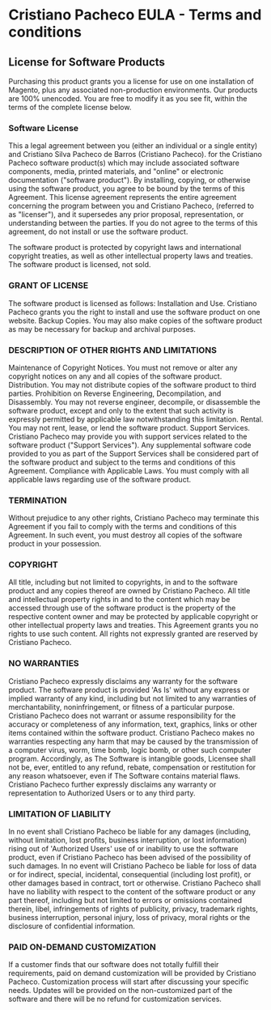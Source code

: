 # Cristiano Pacheco EULA - Terms and conditions

## License for Software Products

Purchasing this product grants you a license for use on one installation of Magento, plus any associated non-production environments.
Our products are 100% unencoded. You are free to modify it as you see fit, within the terms of the complete license below.

### Software License
This a legal agreement between you (either an individual or a single entity) and Cristiano Silva Pacheco de Barros (Cristiano Pacheco). for the Cristiano Pacheco software product(s) which may include associated software components, media, printed materials, and "online" or electronic documentation ("software product"). By installing, copying, or otherwise using the software product, you agree to be bound by the terms of this Agreement. This license agreement represents the entire agreement concerning the program between you and Cristiano Pacheco, (referred to as "licenser"), and it supersedes any prior proposal, representation, or understanding between the parties. If you do not agree to the terms of this agreement, do not install or use the software product.

The software product is protected by copyright laws and international copyright treaties, as well as other intellectual property laws and treaties. The software product is licensed, not sold.

### GRANT OF LICENSE
The software product is licensed as follows:
Installation and Use.
Cristiano Pacheco grants you the right to install and use the software product on one website.
Backup Copies.
You may also make copies of the software product as may be necessary for backup and archival purposes.

### DESCRIPTION OF OTHER RIGHTS AND LIMITATIONS
Maintenance of Copyright Notices.
You must not remove or alter any copyright notices on any and all copies of the software product.
Distribution.
You may not distribute copies of the software product to third parties.
Prohibition on Reverse Engineering, Decompilation, and Disassembly.
You may not reverse engineer, decompile, or disassemble the software product, except and only to the extent that such activity is expressly permitted by applicable law notwithstanding this limitation.
Rental.
You may not rent, lease, or lend the software product.
Support Services.
Cristiano Pacheco may provide you with support services related to the software product ("Support Services"). Any supplemental software code provided to you as part of the Support Services shall be considered part of the software product and subject to the terms and conditions of this Agreement.
Compliance with Applicable Laws.
You must comply with all applicable laws regarding use of the software product.

### TERMINATION
Without prejudice to any other rights, Cristiano Pacheco may terminate this Agreement if you fail to comply with the terms and conditions of this Agreement. In such event, you must destroy all copies of the software product in your possession.

### COPYRIGHT
All title, including but not limited to copyrights, in and to the software product and any copies thereof are owned by Cristiano Pacheco. All title and intellectual property rights in and to the content which may be accessed through use of the software product is the property of the respective content owner and may be protected by applicable copyright or other intellectual property laws and treaties. This Agreement grants you no rights to use such content. All rights not expressly granted are reserved by Cristiano Pacheco.

### NO WARRANTIES
Cristiano Pacheco expressly disclaims any warranty for the software product. The software product is provided 'As Is' without any express or implied warranty of any kind, including but not limited to any warranties of merchantability, noninfringement, or fitness of a particular purpose. Cristiano Pacheco does not warrant or assume responsibility for the accuracy or completeness of any information, text, graphics, links or other items contained within the software product. Cristiano Pacheco makes no warranties respecting any harm that may be caused by the transmission of a computer virus, worm, time bomb, logic bomb, or other such computer program. Accordingly, as The Software is intangible goods, Licensee shall not be, ever, entitled to any refund, rebate, compensation or restitution for any reason whatsoever, even if The Software contains material flaws. Cristiano Pacheco further expressly disclaims any warranty or representation to Authorized Users or to any third party.

### LIMITATION OF LIABILITY
In no event shall Cristiano Pacheco be liable for any damages (including, without limitation, lost profits, business interruption, or lost information) rising out of 'Authorized Users' use of or inability to use the software product, even if Cristiano Pacheco has been advised of the possibility of such damages. In no event will Cristiano Pacheco be liable for loss of data or for indirect, special, incidental, consequential (including lost profit), or other damages based in contract, tort or otherwise. Cristiano Pacheco shall have no liability with respect to the content of the software product or any part thereof, including but not limited to errors or omissions contained therein, libel, infringements of rights of publicity, privacy, trademark rights, business interruption, personal injury, loss of privacy, moral rights or the disclosure of confidential information.

### PAID ON-DEMAND CUSTOMIZATION
If a customer finds that our software does not totally fulfill their requirements, paid on demand customization will be provided by Cristiano Pacheco. Customization process will start after discussing your specific needs. Updates will be provided on the non-customized part of the software and there will be no refund for customization services.

